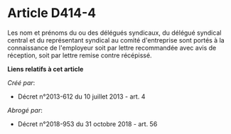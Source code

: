 # Article D414-4

Les nom et prénoms du ou des délégués syndicaux, du délégué syndical central et du représentant syndical au comité
d'entreprise sont portés à la connaissance de l'employeur soit par lettre recommandée avec avis de réception, soit par lettre
remise contre récépissé.

**Liens relatifs à cet article**

_Créé par_:

  - Décret n°2013-612 du 10 juillet 2013 - art. 4

_Abrogé par_:

  - Décret n°2018-953 du 31 octobre 2018 - art. 56
